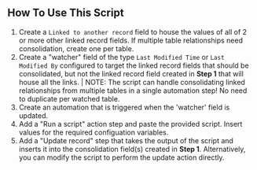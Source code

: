 ## How To Use This Script
1. Create a `Linked to another record` field to house the values of all of 2 or more other linked record fields. If multiple table relationships need consolidation, create one per table.
2. Create a "watcher" field of the type `Last Modified Time` or `Last Modified By` configured to target the linked record fields that should be consolidated, but not the linked record field created in **Step 1** that will house all the links.
| NOTE: The script can handle consolidating linked relationships from multiple tables in a single automation step! No need to duplicate per watched table.
3. Create an automation that is triggered when the 'watcher' field is updated.
4. Add a "Run a script" action step and paste the provided script. Insert values for the required configuation variables.
5. Add a "Update record" step that takes the output of the script and inserts it into the consolidation field(s) created in **Step 1**. Alternatively, you can modify the script to perform the update action directly.